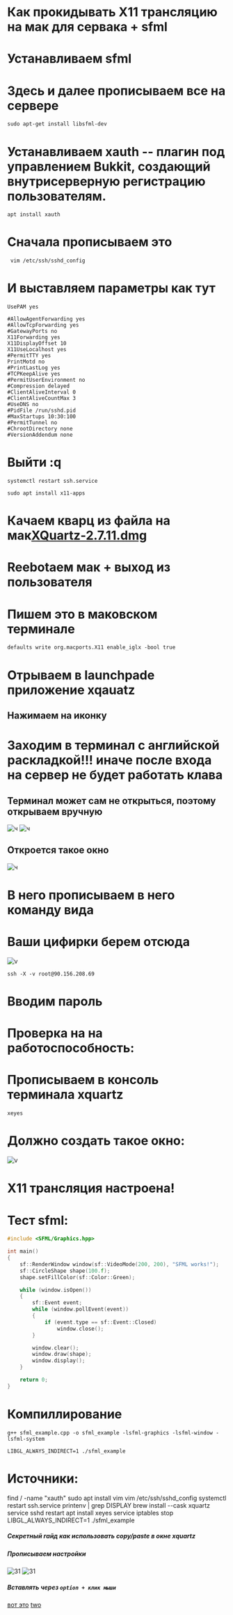 # Как прокидывать X11 трансляцию на мак для сервака + sfml

# Устанавливаем sfml 
# Здесь и далее прописываем все на сервере
`sudo apt-get install libsfml-dev`
# Устанавливаем xauth -- плагин под управлением Bukkit, создающий внутрисерверную регистрацию пользователям.
`apt install xauth`

# Сначала прописываем это
` vim /etc/ssh/sshd_config`

# И выставляем параметры как тут
```
UsePAM yes

#AllowAgentForwarding yes
#AllowTcpForwarding yes
#GatewayPorts no
X11Forwarding yes
X11DisplayOffset 10
X11UseLocalhost yes
#PermitTTY yes
PrintMotd no
#PrintLastLog yes
#TCPKeepAlive yes
#PermitUserEnvironment no
#Compression delayed
#ClientAliveInterval 0
#ClientAliveCountMax 3
#UseDNS no
#PidFile /run/sshd.pid
#MaxStartups 10:30:100
#PermitTunnel no
#ChrootDirectory none
#VersionAddendum none
```
# Выйти :q

`systemctl restart ssh.service`

`sudo apt install x11-apps`




# Качаем кварц из файла на мак[XQuartz-2.7.11.dmg](/XQuartz-2.7.11.dmg)

# Reebotаем мак + выход из пользователя

# Пишем это в маковском терминале
`defaults write org.macports.X11 enable_iglx -bool true`

# Отрываем в launchpadе приложение xqauatz
## Нажимаем на иконку


# Заходим в терминал с английской раскладкой!!! иначе после входа на сервер не будет работать клава

## Терминал может сам не открыться, поэтому открываем вручную
![ч](/images/74.png)
![ч](/images/75.png)
## Откроется такое окно
![ч](/images/76.png)

# В него прописываем в него команду вида
# Ваши цифирки берем отсюда
![v](/images/81.png)

`ssh -X -v root@90.156.208.69`

# Вводим пароль 
# Проверка на на работоспособность:

# Прописываем в консоль терминала xquartz

`xeyes`

# Должно создать такое окно:
![v](/images/82.png)

# X11 трансляция настроена!







# Тест sfml:
```C++
#include <SFML/Graphics.hpp>

int main()
{
    sf::RenderWindow window(sf::VideoMode(200, 200), "SFML works!");
    sf::CircleShape shape(100.f);
    shape.setFillColor(sf::Color::Green);

    while (window.isOpen())
    {
        sf::Event event;
        while (window.pollEvent(event))
        {
            if (event.type == sf::Event::Closed)
                window.close();
        }

        window.clear();
        window.draw(shape);
        window.display();
    }

    return 0;
}
```

# Компиллирование
```g++ sfml_example.cpp -o sfml_example -lsfml-graphics -lsfml-window -lsfml-system```

`LIBGL_ALWAYS_INDIRECT=1 ./sfml_example`
# Источники:

find / -name "xauth"
 sudo apt install vim
 vim /etc/ssh/sshd_config
 systemctl restart ssh.service
 printenv | grep DISPLAY
 brew install --cask xquartz
 service sshd restart
 apt install xeyes
 service iptables stop
 LIBGL_ALWAYS_INDIRECT=1 ./sfml_example



 ##### Секретный гайд как использовать copy/paste в окне xquartz
 ##### Прописываем настройки
 ![31](/images/41.png)
 ![31](/images/42.png)
 ##### Вставлять через `option + клик мыши`



[вот это](https://www.businessnewsdaily.com/11035-how-to-use-x11-forwarding.html)
[two](https://unix.stackexchange.com/questions/429760/opengl-rendering-with-x11-forwarding)